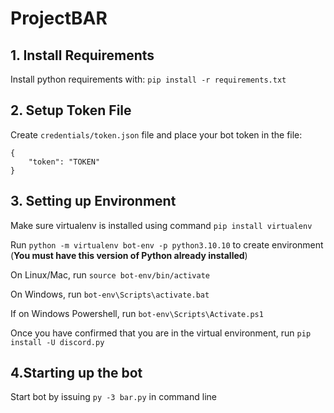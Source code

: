 # ProjectBAR

## 1. Install Requirements

Install python requirements with: `pip install -r requirements.txt`

## 2. Setup Token File

Create `credentials/token.json` file and place your bot token in the file:
```
{
    "token": "TOKEN"
}
```

## 3. Setting up Environment
Make sure virtualenv is installed using command `pip install virtualenv`

Run `python -m virtualenv bot-env -p python3.10.10` to create environment (**You must have this version of Python already installed**)

On Linux/Mac, run `source bot-env/bin/activate`

On Windows, run `bot-env\Scripts\activate.bat`

If on Windows Powershell, run `bot-env\Scripts\Activate.ps1`

Once you have confirmed that you are in the virtual environment, run `pip install -U discord.py`

## 4.Starting up the bot
Start bot by issuing `py -3 bar.py` in command line